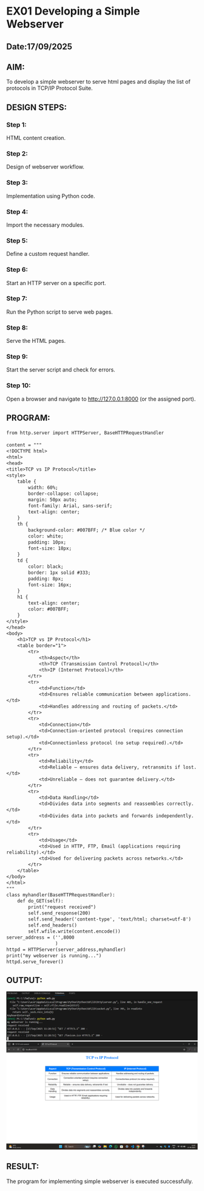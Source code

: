 # EX01 Developing a Simple Webserver
## Date:17/09/2025

## AIM:
To develop a simple webserver to serve html pages and display the list of protocols in TCP/IP Protocol Suite.

## DESIGN STEPS:
### Step 1: 
HTML content creation.

### Step 2:
Design of webserver workflow.

### Step 3:
Implementation using Python code.

### Step 4:
Import the necessary modules.

### Step 5:
Define a custom request handler.

### Step 6:
Start an HTTP server on a specific port.

### Step 7:
Run the Python script to serve web pages.

### Step 8:
Serve the HTML pages.

### Step 9:
Start the server script and check for errors.

### Step 10:
Open a browser and navigate to http://127.0.0.1:8000 (or the assigned port).

## PROGRAM:
~~~
from http.server import HTTPServer, BaseHTTPRequestHandler

content = """
<!DOCTYPE html>
<html>
<head>
<title>TCP vs IP Protocol</title>
<style>
    table {
        width: 60%;
        border-collapse: collapse;
        margin: 50px auto;
        font-family: Arial, sans-serif;
        text-align: center;
    }
    th {
        background-color: #007BFF; /* Blue color */
        color: white;
        padding: 10px;
        font-size: 18px;
    }
    td {
        color: black;
        border: 1px solid #333;
        padding: 8px;
        font-size: 16px;
    }
    h1 {
        text-align: center;
        color: #007BFF;
    }
</style>
</head>
<body>
    <h1>TCP vs IP Protocol</h1>
    <table border="1">
        <tr>
            <th>Aspect</th>
            <th>TCP (Transmission Control Protocol)</th>
            <th>IP (Internet Protocol)</th>
        </tr>
        <tr>
            <td>Function</td>
            <td>Ensures reliable communication between applications.</td>
            <td>Handles addressing and routing of packets.</td>
        </tr>
        <tr>
            <td>Connection</td>
            <td>Connection-oriented protocol (requires connection setup).</td>
            <td>Connectionless protocol (no setup required).</td>
        </tr>
        <tr>
            <td>Reliability</td>
            <td>Reliable – ensures data delivery, retransmits if lost.</td>
            <td>Unreliable – does not guarantee delivery.</td>
        </tr>
        <tr>
            <td>Data Handling</td>
            <td>Divides data into segments and reassembles correctly.</td>
            <td>Divides data into packets and forwards independently.</td>
        </tr>
        <tr>
            <td>Usage</td>
            <td>Used in HTTP, FTP, Email (applications requiring reliability).</td>
            <td>Used for delivering packets across networks.</td>
        </tr>
    </table>
</body>
</html>
"""
class myhandler(BaseHTTPRequestHandler):
    def do_GET(self):
        print("request received")
        self.send_response(200)
        self.send_header('content-type', 'text/html; charset=utf-8')
        self.end_headers()
        self.wfile.write(content.encode())
server_address = ('',8000
                  )
httpd = HTTPServer(server_address,myhandler)
print("my webserver is running...")
httpd.serve_forever()
~~~

## OUTPUT:
![alt text](<Screenshot 2025-09-17 114355.png>)
![alt text](<Screenshot 2025-09-17 114532.png>)
## RESULT:
The program for implementing simple webserver is executed successfully.

